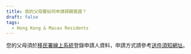 ```yaml
---
title: 我的父母要如何申請探親簽證？
draft: false
tags:
  - Hong Kong & Macau Residents
---
```

您的父母須於[移民署線上系統](https://coa.immigration.gov.tw/coa-frontend/overseas-honk-macao)登錄申請人資料，申請方式請參考[送件須知網址](https://www.immigration.gov.tw/5382/5385/7244/7250/7296/%E5%81%9C%E7%95%99/30159/ "至香港澳門居民來臺停留線上申請入出境許可證送件須知網頁")。